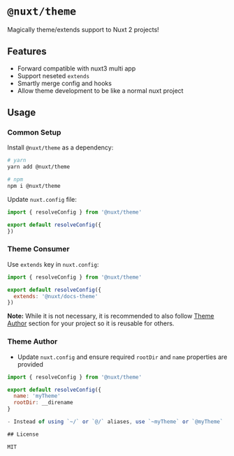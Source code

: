 # `@nuxt/theme`

Magically theme/extends support to Nuxt 2 projects!

## Features

- Forward compatible with nuxt3 multi app
- Support neseted `extends`
- Smartly merge config and hooks
- Allow theme development to be like a normal nuxt project

## Usage

### Common Setup

Install `@nuxt/theme` as a dependency:

```sh
# yarn
yarn add @nuxt/theme

# npm
npm i @nuxt/theme
```

Update `nuxt.config` file:

```js
import { resolveConfig } from '@nuxt/theme'

export default resolveConfig({
})
```

### Theme Consumer

Use `extends` key in `nuxt.config`:

```js
import { resolveConfig } from '@nuxt/theme'

export default resolveConfig({
  extends: '@nuxt/docs-theme'
})
```

**Note:** While it is not necessary, it is recommended to also follow [Theme Author](#theme-author) section for your project so it is reusable for others.

### Theme Author

- Update `nuxt.config` and ensure required `rootDir` and `name` properties are provided

```js
import { resolveConfig } from '@nuxt/theme'

export default resolveConfig({
  name: 'myTheme'
  rootDir: __direname
}

- Instead of using `~/` or `@/` aliases, use `~myTheme` or `@myTheme`

## License

MIT
